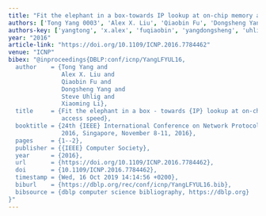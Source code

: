 ```yaml
---
title: "Fit the elephant in a box-towards IP lookup at on-chip memory access speed"
authors: ['Tong Yang 0003', 'Alex X. Liu', 'Qiaobin Fu', 'Dongsheng Yang', 'Steve Uhlig', 'Xiaoming Li']
authors-key: ['yangtong', 'x.alex', 'fuqiaobin', 'yangdongsheng', 'uhligsteve', 'lixiaoming']
year: "2016"
article-link: "https://doi.org/10.1109/ICNP.2016.7784462"
venue: "ICNP"
bibex: "@inproceedings{DBLP:conf/icnp/YangLFYUL16,
  author    = {Tong Yang and
               Alex X. Liu and
               Qiaobin Fu and
               Dongsheng Yang and
               Steve Uhlig and
               Xiaoming Li},
  title     = {Fit the elephant in a box - towards {IP} lookup at on-chip memory
               access speed},
  booktitle = {24th {IEEE} International Conference on Network Protocols, {ICNP}
               2016, Singapore, November 8-11, 2016},
  pages     = {1--2},
  publisher = {{IEEE} Computer Society},
  year      = {2016},
  url       = {https://doi.org/10.1109/ICNP.2016.7784462},
  doi       = {10.1109/ICNP.2016.7784462},
  timestamp = {Wed, 16 Oct 2019 14:14:56 +0200},
  biburl    = {https://dblp.org/rec/conf/icnp/YangLFYUL16.bib},
  bibsource = {dblp computer science bibliography, https://dblp.org}
}"
---
```

